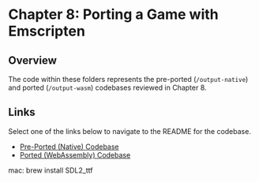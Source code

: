 # Chapter 8: Porting a Game with Emscripten

## Overview
The code within these folders represents the pre-ported (`/output-native`) and ported (`/output-wasm`) codebases reviewed in Chapter 8.

## Links
Select one of the links below to navigate to the README for the codebase.

- [Pre-Ported (Native) Codebase](output-native/README.md)
- [Ported (WebAssembly) Codebase](output-wasm/README.md)

mac:
brew install SDL2_ttf
